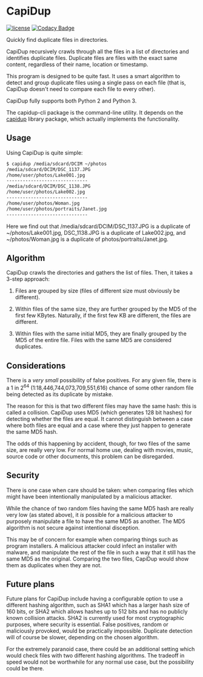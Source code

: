 # CapiDup

[![license](https://img.shields.io/badge/license-GPLv3+-blue.svg)](LICENSE)
[![Codacy Badge](https://api.codacy.com/project/badge/Grade/7c0bc6264ca141f49fefe28609c6f6fe)](https://www.codacy.com/app/israel-lugo/capidup-cli)

Quickly find duplicate files in directories.

CapiDup recursively crawls through all the files in a list of directories and
identifies duplicate files. Duplicate files are files with the exact same
content, regardless of their name, location or timestamp.

This program is designed to be quite fast. It uses a smart algorithm to detect
and group duplicate files using a single pass on each file (that is, CapiDup
doesn't need to compare each file to every other).

CapiDup fully supports both Python 2 and Python 3.

The capidup-cli package is the command-line utility. It depends on the
[capidup](https://github.com/israel-lugo/capidup) library package, which
actually implements the functionality.

## Usage

Using CapiDup is quite simple:

```bash
$ capidup /media/sdcard/DCIM ~/photos
/media/sdcard/DCIM/DSC_1137.JPG
/home/user/photos/Lake001.jpg
------------------------------
/media/sdcard/DCIM/DSC_1138.JPG
/home/user/photos/Lake002.jpg
------------------------------
/home/user/photos/Woman.jpg
/home/user/photos/portraits/Janet.jpg
------------------------------
```

Here we find out that /media/sdcard/DCIM/DSC_1137.JPG is a duplicate of
~/photos/Lake001.jpg, DSC_1138.JPG is a duplicate of Lake002.jpg, and
~/photos/Woman.jpg is a duplicate of photos/portraits/Janet.jpg.

## Algorithm

CapiDup crawls the directories and gathers the list of files. Then, it takes a
3-step approach:

 1. Files are grouped by size (files of different size must obviously be
    different).
 
 1. Within files of the same size, they are further grouped by the MD5 of the
    first few KBytes. Naturally, if the first few KB are different, the files
    are different.
 
 1. Within files with the same initial MD5, they are finally grouped by the MD5
    of the entire file. Files with the same MD5 are considered duplicates.

## Considerations

There is a *very small* possibility of false positives. For any given file,
there is a 1 in 2<sup>64</sup> (1:18,446,744,073,709,551,616) chance of some
other random file being detected as its duplicate by mistake.

The reason for this is that two different files may have the same hash: this is
called a collision. CapiDup uses MD5 (which generates 128 bit hashes) for
detecting whether the files are equal. It cannot distinguish between a case
where both files are equal and a case where they just happen to generate the
same MD5 hash.

The odds of this happening by accident, though, for two files of the same size,
are really very low. For normal home use, dealing with movies, music, source
code or other documents, this problem can be disregarded.

## Security

There is one case when care should be taken: when comparing files which might
have been intentionally manipulated by a malicious attacker.

While the chance of two random files having the same MD5 hash are really very
low (as stated above), it *is* possible for a malicious attacker to purposely
manipulate a file to have the same MD5 as another. The MD5 algorithm is not
secure against intentional disception.

This may be of concern for example when comparing things such as program
installers. A malicious attacker could infect an installer with malware, and
manipulate the rest of the file in such a way that it still has the same MD5 as
the original. Comparing the two files, CapiDup would show them as duplicates
when they are not.

## Future plans

Future plans for CapiDup include having a configurable option to use a
different hashing algorithm, such as SHA1 which has a larger hash size of 160
bits, or SHA2 which allows hashes up to 512 bits and has no publicly known
collision attacks. SHA2 is currently used for most cryptographic purposes,
where security is essential. False positives, random or maliciously provoked,
would be practically impossible. Duplicate detection will of course be slower,
depending on the chosen algorithm.

For the extremely paranoid case, there could be an additional setting which
would check files with two different hashing algorithms. The tradeoff in speed
would not be worthwhile for any normal use case, but the possibility could be
there.

